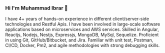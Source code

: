 ### Hi I'm Muhammad Ibrar 👋

<!--
**ibrar-dev/ibrar-dev** is a ✨ _special_ ✨ repository because its `README.md` (this file) appears on your GitHub profile.

Here are some ideas to get you started:

- 🔭 I’m currently working on ...
- 🌱 I’m currently learning ...
- 👯 I’m looking to collaborate on ...
- 🤔 I’m looking for help with ...
- 💬 Ask me about ...
- 📫 How to reach me: ...
- 😄 Pronouns: ...
- ⚡ Fun fact: ...
-->
I have 4+ years of hands-on experience in different client/server-side technologies and Restful Apis.
I have been involved in large-scale software applications based on microservices and AWS services.
Skilled in Angular, Reactjs, Nodejs, Nestjs, Expressjs, MongoDB, MySql, Sequelize.
Proficient in using Git, GitHub/Bitbucket, and Jira.
Familiar with unit test, Postman, CI/CD, Docker, Pm2, and agile methodologies with strong debugging skills.
